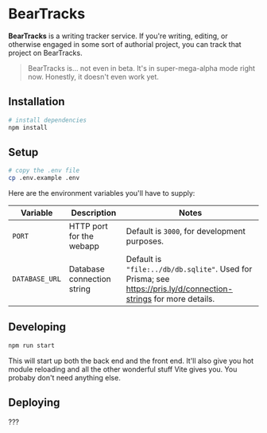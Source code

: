 # BearTracks

**BearTracks** is a writing tracker service. If you're writing, editing, or otherwise engaged in some sort of authorial project, you can track that project on BearTracks.

> BearTracks is... not even in beta. It's in super-mega-alpha mode right now. Honestly, it doesn't even work yet.

## Installation

```sh
# install dependencies
npm install
```

## Setup

```sh
# copy the .env file
cp .env.example .env
```

Here are the environment variables you'll have to supply:

| Variable | Description | Notes |
| --- | --- | --- |
| `PORT` | HTTP port for the webapp | Default is `3000`, for development purposes. |
| `DATABASE_URL` | Database connection string | Default is `"file:../db/db.sqlite"`. Used for Prisma; see https://pris.ly/d/connection-strings for more details. |

## Developing

```sh
npm run start
```

This will start up both the back end and the front end. It'll also give you hot module reloading and all the other wonderful stuff Vite gives you. You probaby don't need anything else.

## Deploying

???
